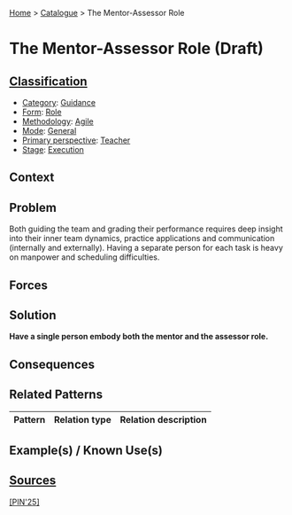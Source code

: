[Home](../README.md) > [Catalogue](../Patterns_catalogue.md) > The Mentor-Assessor Role

# The Mentor-Assessor Role (Draft)

## [Classification](facets/facets.md)

- [Category](facets/categories/categories.md): [Guidance](facets/categories/Guidance.md)
- [Form](facets/forms/forms.md): [Role](facets/categories/Role.md)
- [Methodology](facets/methodologies/methodologies.md): [Agile](facets/methodologies/Agile.md)
- [Mode](facets/modes/modes.md): [General](facets/modes/General.md)
- [Primary perspective](facets/perspectives/perspectives.md): [Teacher](facets/perspectives/Teacher.md)
- [Stage](facets/stages/modes.md): [Execution](facets/stages/Execution.md)

## Context

## Problem

Both guiding the team and grading their performance requires deep insight into their inner team dynamics, practice applications and communication (internally and externally). Having a separate person for each task is heavy on manpower and scheduling difficulties.

## Forces

## Solution

**Have a single person embody both the mentor and the assessor role.**

## Consequences

## Related Patterns

|Pattern|Relation type|Relation description|
|--|--|--|
 
## Example(s) / Known Use(s)

## [Sources](../References.md)

[[PIN'25]](publications/pin25/pin25.md)


